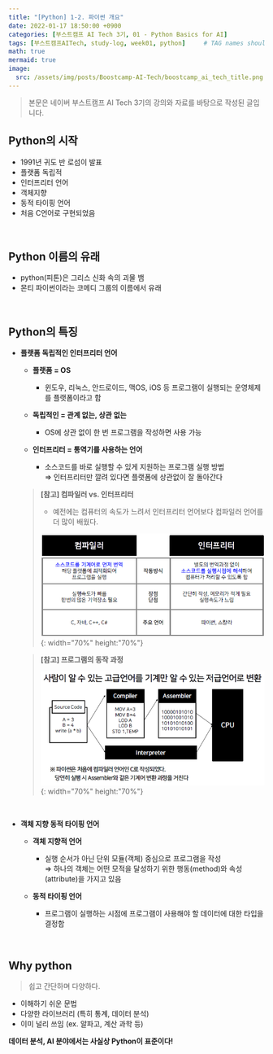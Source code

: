 ```yaml
---
title: "[Python] 1-2. 파이썬 개요"
date: 2022-01-17 18:50:00 +0900
categories: [부스트캠프 AI Tech 3기, 01 - Python Basics for AI]
tags: [부스트캠프AITech, study-log, week01, python]     # TAG names should always be lowercase
math: true
mermaid: true
image: 
  src: /assets/img/posts/Boostcamp-AI-Tech/boostcamp_ai_tech_title.png
---
```

> 본문은 네이버 부스트캠프 AI Tech 3기의 강의와 자료를 바탕으로 작성된 글입니다.

## **Python의 시작**
- 1991년 귀도 반 로섬이 발표
- 플랫폼 독립적
- 인터프리터 언어
- 객체지향
- 동적 타이핑 언어
- 처음 C언어로 구현되었음

<br>

## **Python 이름의 유래**
- python(피톤)은 그리스 신화 속의 괴물 뱀
- 몬티 파이썬이라는 코메디 그룹의 이름에서 유래

<br>

## **Python의 특징**
- **플랫폼 독립적인 인터프리터 언어**
    - **플랫폼 = OS**  
      - 윈도우, 리눅스, 안드로이드, 맥OS, iOS 등 프로그램이 실행되는 운영체제를 플랫폼이라고 함
        
    - **독립적인 = 관계 없는, 상관 없는**  
      - OS에 상관 없이 한 번 프로그램을 작성하면 사용 가능
        
    - **인터프리터 = 통역기를 사용하는 언어**  
      - 소스코드를 바로 실행할 수 있게 지원하는 프로그램 실행 방법  
      ⇒ 인터프리터만 깔려 있다면 플랫폼에 상관없이 잘 돌아간다
        
    
    >  **[참고] 컴파일러 vs. 인터프리터**
    > - 예전에는 컴퓨터의 속도가 느려서 인터프리터 언어보다 컴파일러 언어를 더 많이 배웠다.
    > 
    > ![Untitled](/assets/img/posts/Boostcamp-AI-Tech/Study-Log/01-Python-Basics-for-AI/1-2-01.png){: width="70%" height:"70%"}
    
    > **[참고] 프로그램의 동작 과정**
    >
    > ![Untitled](/assets/img/posts/Boostcamp-AI-Tech/Study-Log/01-Python-Basics-for-AI/1-2-02.png){: width="70%" height:"70%"}

<br>

- **객체 지향 동적 타이핑 언어**
    - **객체 지향적 언어**
      - 실행 순서가 아닌 단위 모듈(객체) 중심으로 프로그램을 작성  
      ⇒ 하나의 객체는 어떤 모적을 달성하기 위한 행동(method)와 속성(attribute)을 가지고 있음
        
    - **동적 타이핑 언어**
      - 프로그램이 실행하는 시점에 프로그램이 사용해야 할 데이터에 대한 타입을 결정함

<br>

## **Why python**
> 쉽고 간단하며 다양하다.

- 이해하기 쉬운 문법
- 다양한 라이브러리 (특히 통계, 데이터 분석)
- 이미 널리 쓰임 (ex. 알파고, 계산 과학 등)

**데이터 분석, AI 분야에서는 사실상 Python이 표준이다!**